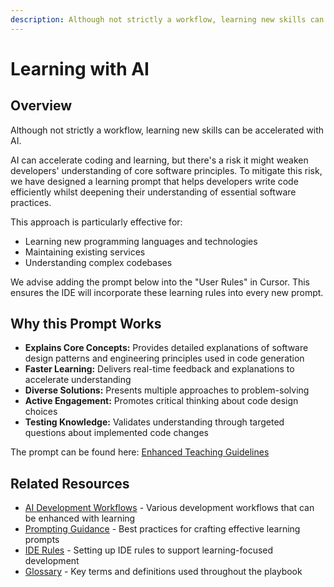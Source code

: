 ```yaml
---
description: Although not strictly a workflow, learning new skills can be accelerated with AI. This approach helps developers write code efficiently whilst deepening their understanding of essential software practices.
---
```


# Learning with AI

## Overview

Although not strictly a workflow, learning new skills can be accelerated with AI.

AI can accelerate coding and learning, but there's a risk it might weaken developers' understanding of core software principles. To mitigate this risk, we have designed a learning prompt that helps developers write code efficiently whilst deepening their understanding of essential software practices.

This approach is particularly effective for:

- Learning new programming languages and technologies
- Maintaining existing services
- Understanding complex codebases

We advise adding the prompt below into the "User Rules" in Cursor. This ensures the IDE will incorporate these learning rules into every new prompt.

## Why this Prompt Works

- **Explains Core Concepts:** Provides detailed explanations of software design patterns and engineering principles used in code generation
- **Faster Learning:** Delivers real-time feedback and explanations to accelerate understanding
- **Diverse Solutions:** Presents multiple approaches to problem-solving
- **Active Engagement:** Promotes critical thinking about code design choices
- **Testing Knowledge:** Validates understanding through targeted questions about implemented code changes

The prompt can be found here: [Enhanced Teaching Guidelines](../prompt-library/general/prompt-enhanced-teaching-guideline.md)

## Related Resources

- [AI Development Workflows](README.md) - Various development workflows that can be enhanced with learning
- [Prompting Guidance](../prompt-library/prompting-guidance.md) - Best practices for crafting effective learning prompts
- [IDE Rules](../ide-rules/README.md) - Setting up IDE rules to support learning-focused development
- [Glossary](../glossary.md) - Key terms and definitions used throughout the playbook

